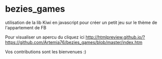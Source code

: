 # bezies_games

utilisation de la lib Kiwi en javascript pour créer un petit jeu sur le thème de l'appartement de FB

Pour visualiser un apercu du cliquez ici http://htmlpreview.github.io/?https://github.com/Artemia76/bezies_games/blob/master/index.htm

Vos contributions sont les bienvenues :)

